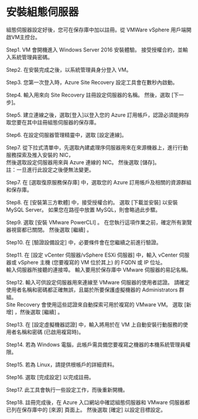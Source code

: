 # 安裝組態伺服器

組態伺服器設定好後，您可在保存庫中加以註冊。從 VMWare vSphere 用戶端開啟VM主控台。<br>

Step1. VM 會開機進入 Windows Server 2016 安裝體驗。 接受授權合約，並輸入系統管理員密碼。<br>

Step2. 在安裝完成之後，以系統管理員身分登入 VM。<br>

Step3. 您第一次登入時，Azure Site Recovery 設定工具會在數秒內啟動。<br>

Step4. 輸入用來向 Site Recovery 註冊設定伺服器的名稱。 然後，選取 [下一步]。<br>

Step5. 建立連線之後，選取[登入]以登入您的 Azure 訂用帳戶，認證必須能夠存取您要在其中註冊組態伺服器的保存庫。<br>

Step6. 在設定伺服器管理精靈中，選取 [設定連線]。

Step7. 從下拉式清單中，先選取內建處理序伺服器用來在來源機器上，進行行動服務探索及推入安裝的 NIC，<br>
       然後選取設定伺服器用來與 Azure 連線的 NIC。 然後選取 [儲存]。<br>
       註：一旦進行此設定之後便無法變更。<br>

Step7. 在 [選取復原服務保存庫] 中，選取您的 Azure 訂用帳戶及相關的資源群組和保存庫。<br>

Step8. 在 [安裝第三方軟體] 中，接受授權合約。 選取 [下載並安裝] 以安裝 MySQL Server。 如果您在路徑中放置 MySQL，則會略過此步驟。<br>

Step9. 選取 [安裝 VMware PowerCLI] 。 在您執行這項作業之前，確定所有瀏覽器視窗都已關閉。 然後選取 [繼續] 。<br>

Step10. 在 [驗證設備設定] 中，必要條件會在您繼續之前進行驗證。<br>

Step11. 在 [設定 vCenter 伺服器/vSphere ESXi 伺服器] 中，輸入 vCenter 伺服器或 vSphere 主機 (您要複寫的 VM 位於其上) 的 FQDN 或 IP 位址。<br>
輸入伺服器所接聽的連接埠。 輸入要用於保存庫中 VMware 伺服器的易記名稱。<br>

Step12.	輸入可供設定伺服器用來連線至 VMware 伺服器的使用者認證。 請確定使用者名稱和密碼都正確無誤，且屬於所要保護虛擬機器的 Administrators 群組。 <br>
Site Recovery 會使用這些認證來自動探索可用於複寫的 VMware VM。 選取 [新增] ，然後選取 [繼續] 。<br>

Step13.	在 [設定虛擬機器認證] 中，輸入將用於在 VM 上自動安裝行動服務的使用者名稱和密碼 (已啟用複寫時)。<br>

Step14.	若為 Windows 電腦，此帳戶需具備您要複寫之機器的本機系統管理員權限。<br>

Step15.	若為 Linux，請提供根帳戶的詳細資料。<br>

Step16.	選取 [完成設定] 以完成註冊。<br>

Step17.	此工具會執行一些設定工作，而後重新開機。<br>

Step18.	註冊完成後，在 Azure 入口網站中確認組態伺服器和 VMware 伺服器都已列在保存庫中的 [來源] 頁面上。 然後選取 [確定] 以設定目標設定。<br>
